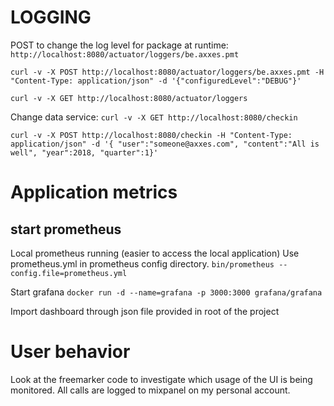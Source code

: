 # LOGGING
POST to change the log level for package at runtime:
`http://localhost:8080/actuator/loggers/be.axxes.pmt`

`curl -v -X POST http://localhost:8080/actuator/loggers/be.axxes.pmt -H "Content-Type: application/json" -d '{"configuredLevel":"DEBUG"}'`

`curl -v -X GET http://localhost:8080/actuator/loggers`

Change data service:
`curl -v -X GET http://localhost:8080/checkin`

`curl -v -X POST http://localhost:8080/checkin -H "Content-Type: application/json" -d '{ "user":"someone@axxes.com", "content":"All is well", "year":2018, "quarter":1}'`

# Application metrics

## start prometheus
Local prometheus running (easier to access the local application)
Use prometheus.yml in prometheus config directory.
`bin/prometheus --config.file=prometheus.yml`

Start grafana
`docker run -d --name=grafana -p 3000:3000 grafana/grafana`

Import dashboard through json file provided in root of the project

# User behavior
Look at the freemarker code to investigate which usage of the UI is being monitored.
All calls are logged to mixpanel on my personal account.
